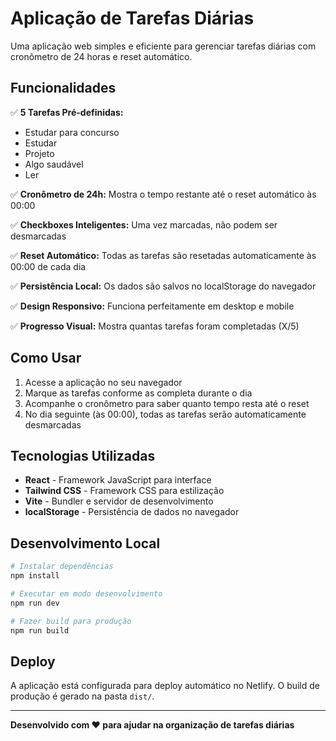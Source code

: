 # Aplicação de Tarefas Diárias

Uma aplicação web simples e eficiente para gerenciar tarefas diárias com cronômetro de 24 horas e reset automático.

## Funcionalidades

✅ **5 Tarefas Pré-definidas:**
- Estudar para concurso
- Estudar
- Projeto
- Algo saudável
- Ler

✅ **Cronômetro de 24h:** Mostra o tempo restante até o reset automático às 00:00

✅ **Checkboxes Inteligentes:** Uma vez marcadas, não podem ser desmarcadas

✅ **Reset Automático:** Todas as tarefas são resetadas automaticamente às 00:00 de cada dia

✅ **Persistência Local:** Os dados são salvos no localStorage do navegador

✅ **Design Responsivo:** Funciona perfeitamente em desktop e mobile

✅ **Progresso Visual:** Mostra quantas tarefas foram completadas (X/5)

## Como Usar

1. Acesse a aplicação no seu navegador
2. Marque as tarefas conforme as completa durante o dia
3. Acompanhe o cronômetro para saber quanto tempo resta até o reset
4. No dia seguinte (às 00:00), todas as tarefas serão automaticamente desmarcadas

## Tecnologias Utilizadas

- **React** - Framework JavaScript para interface
- **Tailwind CSS** - Framework CSS para estilização
- **Vite** - Bundler e servidor de desenvolvimento
- **localStorage** - Persistência de dados no navegador

## Desenvolvimento Local

```bash
# Instalar dependências
npm install

# Executar em modo desenvolvimento
npm run dev

# Fazer build para produção
npm run build
```

## Deploy

A aplicação está configurada para deploy automático no Netlify. O build de produção é gerado na pasta `dist/`.

---

**Desenvolvido com ❤️ para ajudar na organização de tarefas diárias**

